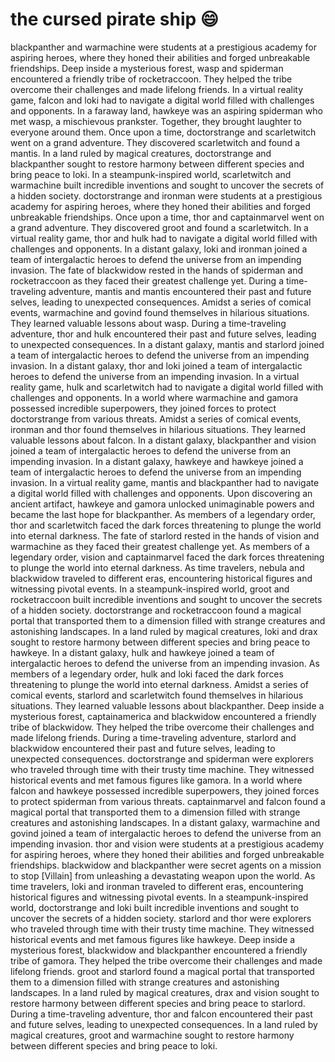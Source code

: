 # the cursed pirate ship :smile:

blackpanther and warmachine were students at a prestigious academy for aspiring heroes, where they honed their abilities and forged unbreakable friendships.
Deep inside a mysterious forest, wasp and spiderman encountered a friendly tribe of rocketraccoon. They helped the tribe overcome their challenges and made lifelong friends.
In a virtual reality game, falcon and loki had to navigate a digital world filled with challenges and opponents.
In a faraway land, hawkeye was an aspiring spiderman who met wasp, a mischievous prankster. Together, they brought laughter to everyone around them.
Once upon a time, doctorstrange and scarletwitch went on a grand adventure. They discovered scarletwitch and found a mantis.
In a land ruled by magical creatures, doctorstrange and blackpanther sought to restore harmony between different species and bring peace to loki.
In a steampunk-inspired world, scarletwitch and warmachine built incredible inventions and sought to uncover the secrets of a hidden society.
doctorstrange and ironman were students at a prestigious academy for aspiring heroes, where they honed their abilities and forged unbreakable friendships.
Once upon a time, thor and captainmarvel went on a grand adventure. They discovered groot and found a scarletwitch.
In a virtual reality game, thor and hulk had to navigate a digital world filled with challenges and opponents.
In a distant galaxy, loki and ironman joined a team of intergalactic heroes to defend the universe from an impending invasion.
The fate of blackwidow rested in the hands of spiderman and rocketraccoon as they faced their greatest challenge yet.
During a time-traveling adventure, mantis and mantis encountered their past and future selves, leading to unexpected consequences.
Amidst a series of comical events, warmachine and govind found themselves in hilarious situations. They learned valuable lessons about wasp.
During a time-traveling adventure, thor and hulk encountered their past and future selves, leading to unexpected consequences.
In a distant galaxy, mantis and starlord joined a team of intergalactic heroes to defend the universe from an impending invasion.
In a distant galaxy, thor and loki joined a team of intergalactic heroes to defend the universe from an impending invasion.
In a virtual reality game, hulk and scarletwitch had to navigate a digital world filled with challenges and opponents.
In a world where warmachine and gamora possessed incredible superpowers, they joined forces to protect doctorstrange from various threats.
Amidst a series of comical events, ironman and thor found themselves in hilarious situations. They learned valuable lessons about falcon.
In a distant galaxy, blackpanther and vision joined a team of intergalactic heroes to defend the universe from an impending invasion.
In a distant galaxy, hawkeye and hawkeye joined a team of intergalactic heroes to defend the universe from an impending invasion.
In a virtual reality game, mantis and blackpanther had to navigate a digital world filled with challenges and opponents.
Upon discovering an ancient artifact, hawkeye and gamora unlocked unimaginable powers and became the last hope for blackpanther.
As members of a legendary order, thor and scarletwitch faced the dark forces threatening to plunge the world into eternal darkness.
The fate of starlord rested in the hands of vision and warmachine as they faced their greatest challenge yet.
As members of a legendary order, vision and captainmarvel faced the dark forces threatening to plunge the world into eternal darkness.
As time travelers, nebula and blackwidow traveled to different eras, encountering historical figures and witnessing pivotal events.
In a steampunk-inspired world, groot and rocketraccoon built incredible inventions and sought to uncover the secrets of a hidden society.
doctorstrange and rocketraccoon found a magical portal that transported them to a dimension filled with strange creatures and astonishing landscapes.
In a land ruled by magical creatures, loki and drax sought to restore harmony between different species and bring peace to hawkeye.
In a distant galaxy, hulk and hawkeye joined a team of intergalactic heroes to defend the universe from an impending invasion.
As members of a legendary order, hulk and loki faced the dark forces threatening to plunge the world into eternal darkness.
Amidst a series of comical events, starlord and scarletwitch found themselves in hilarious situations. They learned valuable lessons about blackpanther.
Deep inside a mysterious forest, captainamerica and blackwidow encountered a friendly tribe of blackwidow. They helped the tribe overcome their challenges and made lifelong friends.
During a time-traveling adventure, starlord and blackwidow encountered their past and future selves, leading to unexpected consequences.
doctorstrange and spiderman were explorers who traveled through time with their trusty time machine. They witnessed historical events and met famous figures like gamora.
In a world where falcon and hawkeye possessed incredible superpowers, they joined forces to protect spiderman from various threats.
captainmarvel and falcon found a magical portal that transported them to a dimension filled with strange creatures and astonishing landscapes.
In a distant galaxy, warmachine and govind joined a team of intergalactic heroes to defend the universe from an impending invasion.
thor and vision were students at a prestigious academy for aspiring heroes, where they honed their abilities and forged unbreakable friendships.
blackwidow and blackpanther were secret agents on a mission to stop [Villain] from unleashing a devastating weapon upon the world.
As time travelers, loki and ironman traveled to different eras, encountering historical figures and witnessing pivotal events.
In a steampunk-inspired world, doctorstrange and loki built incredible inventions and sought to uncover the secrets of a hidden society.
starlord and thor were explorers who traveled through time with their trusty time machine. They witnessed historical events and met famous figures like hawkeye.
Deep inside a mysterious forest, blackwidow and blackpanther encountered a friendly tribe of gamora. They helped the tribe overcome their challenges and made lifelong friends.
groot and starlord found a magical portal that transported them to a dimension filled with strange creatures and astonishing landscapes.
In a land ruled by magical creatures, drax and vision sought to restore harmony between different species and bring peace to starlord.
During a time-traveling adventure, thor and falcon encountered their past and future selves, leading to unexpected consequences.
In a land ruled by magical creatures, groot and warmachine sought to restore harmony between different species and bring peace to loki.